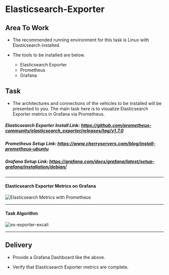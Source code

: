 # Elasticsearch-Exporter


## Area To Work

- The recommended running environment for this task is Linux with Elasticsearch installed.

- The tools to be installed are below.

  - Elasticsearch Exporter
  - Prometheus
  - Grafana





## Task

- The architectures and connections of the vehicles to be installed will be presented to you. The main task here is to visualize Elasticsearch Exporter metrics in Grafana via Prometheus.

##### Elasticsearch Exporter Install Link: https://github.com/prometheus-community/elasticsearch_exporter/releases/tag/v1.7.0

##### Prometheus Setup Link: https://www.cherryservers.com/blog/install-prometheus-ubuntu

##### Grafana Setup Link: https://grafana.com/docs/grafana/latest/setup-grafana/installation/debian/

--------------------------------------------------------------------------------------------------------------------------------------------------


#### Elasticsearch Exporter Metrics on Grafana

![Elasticsearch Metrics with Prometheus](https://github.com/musabdogan/Elasticsearch-Tasks/assets/109666785/11d7fdc5-f9be-47f7-a336-c51df13d9937)

---------------------------------------------------------------------------------------------------------------------------------------------------

#### Task Algorithm

![es-exporter-excali](https://github.com/musabdogan/Elasticsearch-Tasks/assets/109666785/13dca0c4-4dcf-4b02-b3ec-6288abbb4e8e)

----------------------------------------------------------------------------------------------------------------------------------------------------

## Delivery

- Provide a Grafana Dashboard like the above.

- Verify that Elasticsearch Exporter metrics are complete.
